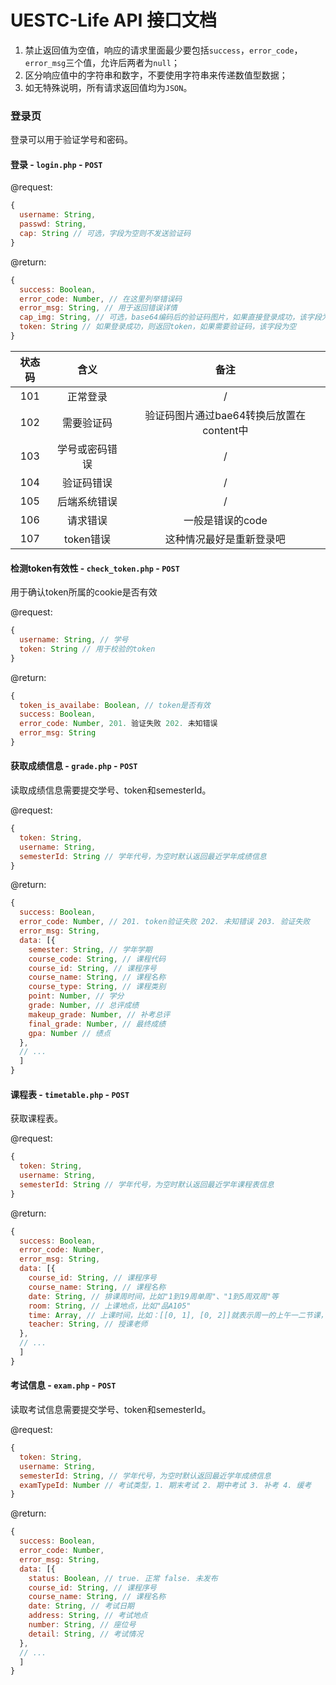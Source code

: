 # UESTC-Life API 接口文档

1. 禁止返回值为空值，响应的请求里面最少要包括`success`，`error_code`，`error_msg`三个值，允许后两者为`null`；
2. 区分响应值中的字符串和数字，不要使用字符串来传递数值型数据；
3. 如无特殊说明，所有请求返回值均为`JSON`。

### 登录页

登录可以用于验证学号和密码。

#### 登录 - `login.php` - `POST`  

@request:  
```js
{
  username: String,
  passwd: String,
  cap: String // 可选，字段为空则不发送验证码
}
```

@return:  
```js
{
  success: Boolean,
  error_code: Number, // 在这里列举错误码
  error_msg: String, // 用于返回错误详情
  cap_img: String, // 可选，base64编码后的验证码图片，如果直接登录成功，该字段为空
  token: String // 如果登录成功，则返回token，如果需要验证码，该字段为空
}
```

状态码|含义|备注
:---:|:---:|:---:
101|正常登录|/
102|需要验证码|验证码图片通过bae64转换后放置在content中
103|学号或密码错误|/
104|验证码错误|/
105|后端系统错误|/
106|请求错误|一般是错误的code
107|token错误|这种情况最好是重新登录吧
#### 检测token有效性 - `check_token.php` - `POST`
用于确认token所属的cookie是否有效

@request:
```js
{
  username: String, // 学号
  token: String // 用于校验的token
}
```

@return:
```js
{
  token_is_availabe: Boolean, // token是否有效
  success: Boolean,
  error_code: Number, 201. 验证失败 202. 未知错误
  error_msg: String
}
```
#### 获取成绩信息 - `grade.php` - `POST`
读取成绩信息需要提交学号、token和semesterId。

@request:
```js
{
  token: String,
  username: String,
  semesterId: String // 学年代号，为空时默认返回最近学年成绩信息
}
```

@return:
```js
{
  success: Boolean,
  error_code: Number, // 201. token验证失败 202. 未知错误 203. 验证失败
  error_msg: String,
  data: [{
    semester: String, // 学年学期
    course_code: String, // 课程代码
    course_id: String, // 课程序号
    course_name: String, // 课程名称
    course_type: String, // 课程类别
    point: Number, // 学分
    grade: Number, // 总评成绩
    makeup_grade: Number, // 补考总评
    final_grade: Number, // 最终成绩
    gpa: Number // 绩点
  }, 
  // ...
  ]
}
```

#### 课程表 - `timetable.php` - `POST`
获取课程表。

@request:
```js
{
  token: String,
  username: String,
  semesterId: String // 学年代号，为空时默认返回最近学年课程表信息
}
```

@return:
```js
{
  success: Boolean,
  error_code: Number,
  error_msg: String,
  data: [{
    course_id: String, // 课程序号
    course_name: String, // 课程名称
    date: String, // 排课周时间，比如"1到19周单周"、"1到5周双周"等
    room: String, // 上课地点，比如"品A105"
    time: Array, // 上课时间，比如：[[0, 1], [0, 2]]就表示周一的上午一二节课，这个数据可以直接从js中解析
    teacher: String, // 授课老师
  }, 
  // ...
  ]
}
```

#### 考试信息 - `exam.php` - `POST`
读取考试信息需要提交学号、token和semesterId。

@request:
```js
{
  token: String,
  username: String,
  semesterId: String, // 学年代号，为空时默认返回最近学年成绩信息
  examTypeId: Number // 考试类型，1. 期末考试 2. 期中考试 3. 补考 4. 缓考
}
```
@return:
```js
{
  success: Boolean,
  error_code: Number,
  error_msg: String,
  data: [{
    status: Boolean, // true. 正常 false. 未发布
    course_id: String, // 课程序号
    course_name: String, // 课程名称
    date: String, // 考试日期
    address: String, // 考试地点
    number: String, // 座位号
    detail: String, // 考试情况
  }, 
  // ...
  ]
}
```
